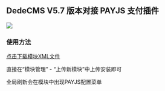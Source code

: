 ## DedeCMS V5.7 版本对接 PAYJS 支付插件

![](https://cdn.payjs.cn/5f9175b8a5142)

### 使用方法

[点击下载模块XML文件](https://github.com/payjs-cn/plugin-dedecms/releases/download/V1.0/DEDECMS-PAYJS.xml)

直接在“模块管理” - “上传新模块”中上传安装即可

全局刷新会在模块中出现PAYJS配置菜单
